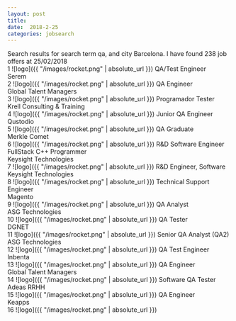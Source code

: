 ```yaml
---
layout: post
title:  
date:  2018-2-25 
categories: jobsearch 
---
```

 Search results for search term qa, and city Barcelona. I have found  238 job offers at 25/02/2018
<br>
1
![logo]({{ "/images/rocket.png" | absolute_url }})
QA/Test Engineer
<br>
Serem
<br>
2
![logo]({{ "/images/rocket.png" | absolute_url }})
QA Engineer
<br>
Global Talent Managers
<br>
3
![logo]({{ "/images/rocket.png" | absolute_url }})
Programador Tester
<br>
Krell Consulting & Training
<br>
4
![logo]({{ "/images/rocket.png" | absolute_url }})
Junior QA Engineer
<br>
Qustodio
<br>
5
![logo]({{ "/images/rocket.png" | absolute_url }})
QA Graduate
<br>
Merkle Comet
<br>
6
![logo]({{ "/images/rocket.png" | absolute_url }})
R&D Software Engineer FullStack C++ Programmer
<br>
Keysight Technologies
<br>
7
![logo]({{ "/images/rocket.png" | absolute_url }})
R&D Engineer, Software
<br>
Keysight Technologies
<br>
8
![logo]({{ "/images/rocket.png" | absolute_url }})
Technical Support Engineer
<br>
Magento
<br>
9
![logo]({{ "/images/rocket.png" | absolute_url }})
QA Analyst
<br>
ASG Technologies
<br>
10
![logo]({{ "/images/rocket.png" | absolute_url }})
QA Tester
<br>
DGNET
<br>
11
![logo]({{ "/images/rocket.png" | absolute_url }})
Senior QA Analyst (QA2)
<br>
ASG Technologies
<br>
12
![logo]({{ "/images/rocket.png" | absolute_url }})
QA Test Engineer
<br>
Inbenta
<br>
13
![logo]({{ "/images/rocket.png" | absolute_url }})
QA Engineer
<br>
Global Talent Managers
<br>
14
![logo]({{ "/images/rocket.png" | absolute_url }})
Software QA Tester
<br>
Adeas RRHH
<br>
15
![logo]({{ "/images/rocket.png" | absolute_url }})
QA Engineer
<br>
Keapps
<br>
16
![logo]({{ "/images/rocket.png" | absolute_url }})

<br>

